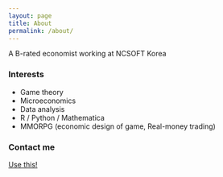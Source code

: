 ```yaml
---
layout: page
title: About
permalink: /about/
---
```


A B-rated economist working at NCSOFT Korea

### Interests 

* Game theory 
* Microeconomics 
* Data analysis 
* R / Python / Mathematica 
* MMORPG (economic design of game, Real-money trading) 

### Contact me

[Use this!](mailto:anarinsk@gmail.com)
